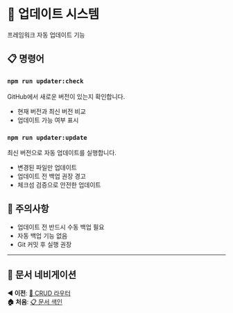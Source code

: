 # 🔄 업데이트 시스템

프레임워크 자동 업데이트 기능

## 📋 명령어

### `npm run updater:check`
GitHub에서 새로운 버전이 있는지 확인합니다.

- 현재 버전과 최신 버전 비교
- 업데이트 가능 여부 표시

### `npm run updater:update`
최신 버전으로 자동 업데이트를 실행합니다.

- 변경된 파일만 업데이트
- 업데이트 전 백업 권장 경고
- 체크섬 검증으로 안전한 업데이트

## 🚨 주의사항
- 업데이트 전 반드시 수동 백업 필요
- 자동 백업 기능 없음
- Git 커밋 후 실행 권장

---

## 📖 문서 네비게이션

**◀️ 이전**: [🔄 CRUD 라우터](./06-crud-router.md)  
**🏠 처음**: [📋 문서 색인](./00-documentation-index.md)
